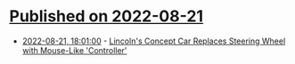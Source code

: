 # [Published on 2022-08-21](index.md)

* [2022-08-21, 18:01:00](https://tech.slashdot.org/story/22/08/21/1535246/lincolns-concept-car-replaces-steering-wheel-with-mouse-like-controller?utm_source=rss1.0mainlinkanon&utm_medium=feed) - [Lincoln's Concept Car Replaces Steering Wheel with Mouse-Like 'Controller'](https://tech.slashdot.org/story/22/08/21/1535246/lincolns-concept-car-replaces-steering-wheel-with-mouse-like-controller?utm_source=rss1.0mainlinkanon&utm_medium=feed)
